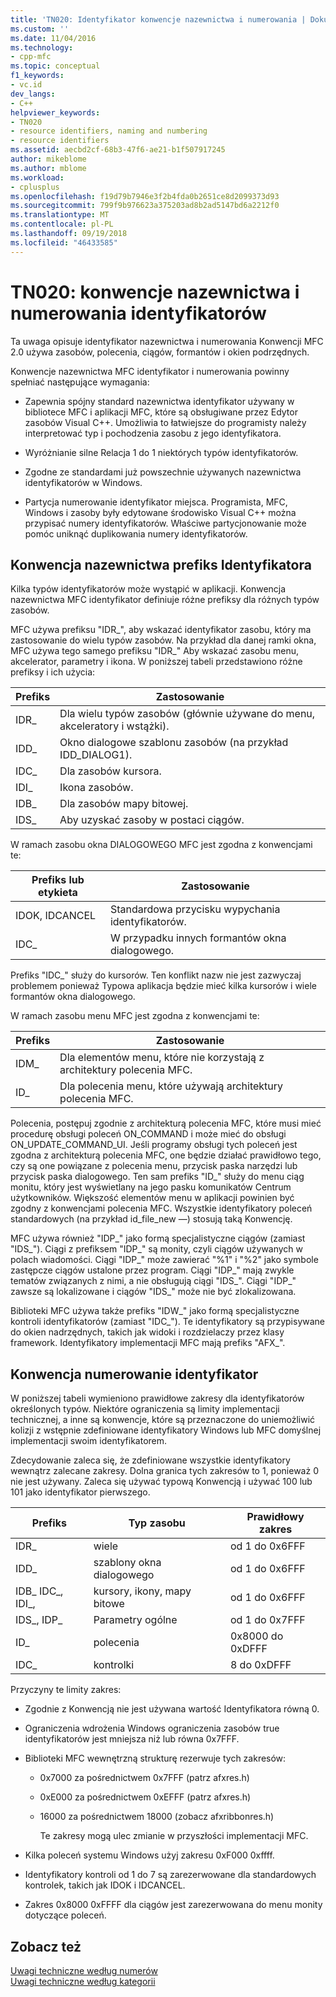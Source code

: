 ```yaml
---
title: 'TN020: Identyfikator konwencje nazewnictwa i numerowania | Dokumentacja firmy Microsoft'
ms.custom: ''
ms.date: 11/04/2016
ms.technology:
- cpp-mfc
ms.topic: conceptual
f1_keywords:
- vc.id
dev_langs:
- C++
helpviewer_keywords:
- TN020
- resource identifiers, naming and numbering
- resource identifiers
ms.assetid: aecbd2cf-68b3-47f6-ae21-b1f507917245
author: mikeblome
ms.author: mblome
ms.workload:
- cplusplus
ms.openlocfilehash: f19d79b7946e3f2b4fda0b2651ce8d2099373d93
ms.sourcegitcommit: 799f9b976623a375203ad8b2ad5147bd6a2212f0
ms.translationtype: MT
ms.contentlocale: pl-PL
ms.lasthandoff: 09/19/2018
ms.locfileid: "46433585"
---
```

# <a name="tn020-id-naming-and-numbering-conventions"></a>TN020: konwencje nazewnictwa i numerowania identyfikatorów

Ta uwaga opisuje identyfikator nazewnictwa i numerowania Konwencji MFC 2.0 używa zasobów, polecenia, ciągów, formantów i okien podrzędnych.

Konwencje nazewnictwa MFC identyfikator i numerowania powinny spełniać następujące wymagania:

- Zapewnia spójny standard nazewnictwa identyfikator używany w bibliotece MFC i aplikacji MFC, które są obsługiwane przez Edytor zasobów Visual C++. Umożliwia to łatwiejsze do programisty należy interpretować typ i pochodzenia zasobu z jego identyfikatora.

- Wyróżnianie silne Relacja 1 do 1 niektórych typów identyfikatorów.

- Zgodne ze standardami już powszechnie używanych nazewnictwa identyfikatorów w Windows.

- Partycja numerowanie identyfikator miejsca. Programista, MFC, Windows i zasoby były edytowane środowisko Visual C++ można przypisać numery identyfikatorów. Właściwe partycjonowanie może pomóc uniknąć duplikowania numery identyfikatorów.

## <a name="the-id-prefix-naming-convention"></a>Konwencja nazewnictwa prefiks Identyfikatora

Kilka typów identyfikatorów może wystąpić w aplikacji. Konwencja nazewnictwa MFC identyfikator definiuje różne prefiksy dla różnych typów zasobów.

MFC używa prefiksu "IDR_", aby wskazać identyfikator zasobu, który ma zastosowanie do wielu typów zasobów. Na przykład dla danej ramki okna, MFC używa tego samego prefiksu "IDR_" Aby wskazać zasobu menu, akcelerator, parametry i ikona. W poniższej tabeli przedstawiono różne prefiksy i ich użycia:

|Prefiks|Zastosowanie|
|------------|---------|
|IDR_|Dla wielu typów zasobów (głównie używane do menu, akceleratory i wstążki).|
|IDD_|Okno dialogowe szablonu zasobów (na przykład IDD_DIALOG1).|
|IDC_|Dla zasobów kursora.|
|IDI_|Ikona zasobów.|
|IDB_|Dla zasobów mapy bitowej.|
|IDS_|Aby uzyskać zasoby w postaci ciągów.|

W ramach zasobu okna DIALOGOWEGO MFC jest zgodna z konwencjami te:

|Prefiks lub etykieta|Zastosowanie|
|---------------------|---------|
|IDOK, IDCANCEL|Standardowa przycisku wypychania identyfikatorów.|
|IDC_|W przypadku innych formantów okna dialogowego.|

Prefiks "IDC_" służy do kursorów. Ten konflikt nazw nie jest zazwyczaj problemem ponieważ Typowa aplikacja będzie mieć kilka kursorów i wiele formantów okna dialogowego.

W ramach zasobu menu MFC jest zgodna z konwencjami te:

|Prefiks|Zastosowanie|
|------------|---------|
|IDM_|Dla elementów menu, które nie korzystają z architektury polecenia MFC.|
|ID_|Dla polecenia menu, które używają architektury polecenia MFC.|

Polecenia, postępuj zgodnie z architekturą polecenia MFC, które musi mieć procedurę obsługi poleceń ON_COMMAND i może mieć do obsługi ON_UPDATE_COMMAND_UI. Jeśli programy obsługi tych poleceń jest zgodna z architekturą polecenia MFC, one będzie działać prawidłowo tego, czy są one powiązane z polecenia menu, przycisk paska narzędzi lub przycisk paska dialogowego. Ten sam prefiks "ID_" służy do menu ciąg monitu, który jest wyświetlany na jego pasku komunikatów Centrum użytkowników. Większość elementów menu w aplikacji powinien być zgodny z konwencjami polecenia MFC. Wszystkie identyfikatory poleceń standardowych (na przykład id_file_new —) stosują taką Konwencję.

MFC używa również "IDP_" jako formą specjalistyczne ciągów (zamiast "IDS_"). Ciągi z prefiksem "IDP_" są monity, czyli ciągów używanych w polach wiadomości. Ciągi "IDP_" może zawierać "%1" i "%2" jako symbole zastępcze ciągów ustalone przez program. Ciągi "IDP_" mają zwykle tematów związanych z nimi, a nie obsługują ciągi "IDS_". Ciągi "IDP_" zawsze są lokalizowane i ciągów "IDS_" może nie być zlokalizowana.

Biblioteki MFC używa także prefiks "IDW_" jako formą specjalistyczne kontroli identyfikatorów (zamiast "IDC_"). Te identyfikatory są przypisywane do okien nadrzędnych, takich jak widoki i rozdzielaczy przez klasy framework. Identyfikatory implementacji MFC mają prefiks "AFX_".

## <a name="the-id-numbering-convention"></a>Konwencja numerowanie identyfikator

W poniższej tabeli wymieniono prawidłowe zakresy dla identyfikatorów określonych typów. Niektóre ograniczenia są limity implementacji technicznej, a inne są konwencje, które są przeznaczone do uniemożliwić kolizji z wstępnie zdefiniowane identyfikatory Windows lub MFC domyślnej implementacji swoim identyfikatorem.

Zdecydowanie zaleca się, że zdefiniowane wszystkie identyfikatory wewnątrz zalecane zakresy. Dolna granica tych zakresów to 1, ponieważ 0 nie jest używany. Zaleca się używać typową Konwencją i używać 100 lub 101 jako identyfikator pierwszego.

|Prefiks|Typ zasobu|Prawidłowy zakres|
|------------|-------------------|-----------------|
|IDR_|wiele|od 1 do 0x6FFF|
|IDD_|szablony okna dialogowego|od 1 do 0x6FFF|
|IDB_ IDC_, IDI_,|kursory, ikony, mapy bitowe|od 1 do 0x6FFF|
|IDS_, IDP_|Parametry ogólne|od 1 do 0x7FFF|
|ID_|polecenia|0x8000 do 0xDFFF|
|IDC_|kontrolki|8 do 0xDFFF|

Przyczyny te limity zakres:

- Zgodnie z Konwencją nie jest używana wartość Identyfikatora równą 0.

- Ograniczenia wdrożenia Windows ograniczenia zasobów true identyfikatorów jest mniejsza niż lub równa 0x7FFF.

- Biblioteki MFC wewnętrzną strukturę rezerwuje tych zakresów:

   - 0x7000 za pośrednictwem 0x7FFF (patrz afxres.h)

   - 0xE000 za pośrednictwem 0xEFFF (patrz afxres.h)

   - 16000 za pośrednictwem 18000 (zobacz afxribbonres.h)

     Te zakresy mogą ulec zmianie w przyszłości implementacji MFC.

- Kilka poleceń systemu Windows użyj zakresu 0xF000 0xffff.

- Identyfikatory kontroli od 1 do 7 są zarezerwowane dla standardowych kontrolek, takich jak IDOK i IDCANCEL.

- Zakres 0x8000 0xFFFF dla ciągów jest zarezerwowana do menu monity dotyczące poleceń.

## <a name="see-also"></a>Zobacz też

[Uwagi techniczne według numerów](../mfc/technical-notes-by-number.md)<br/>
[Uwagi techniczne według kategorii](../mfc/technical-notes-by-category.md)

